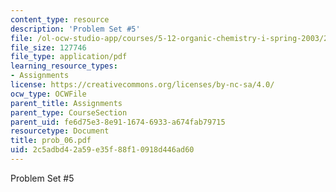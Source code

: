```yaml
---
content_type: resource
description: 'Problem Set #5'
file: /ol-ocw-studio-app/courses/5-12-organic-chemistry-i-spring-2003/2c5adbd42a59e35f88f10918d446ad60_prob_06.pdf
file_size: 127746
file_type: application/pdf
learning_resource_types:
- Assignments
license: https://creativecommons.org/licenses/by-nc-sa/4.0/
ocw_type: OCWFile
parent_title: Assignments
parent_type: CourseSection
parent_uid: fe6d75e3-8e91-1674-6933-a674fab79715
resourcetype: Document
title: prob_06.pdf
uid: 2c5adbd4-2a59-e35f-88f1-0918d446ad60
---
```

Problem Set #5